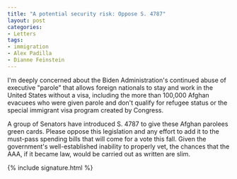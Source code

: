 ```yaml
---
title: "A potential security risk: Oppose S. 4787"
layout: post
categories:
- Letters
tags:
- immigration
- Alex Padilla
- Dianne Feinstein
---
```


I'm deeply concerned about the Biden Administration's continued abuse of executive "parole" that allows foreign nationals to stay and work in the United States without a visa, including the more than 100,000 Afghan evacuees who were given parole and don't qualify for refugee status or the special immigrant visa program created by Congress.

A group of Senators have introduced S. 4787 to give these Afghan parolees green cards. Please oppose this legislation and any effort to add it to the must-pass spending bills that will come for a vote this fall. Given the government's well-established inability to properly vet, the chances that the AAA, if it became law, would be carried out as written are slim.

{% include signature.html %}
